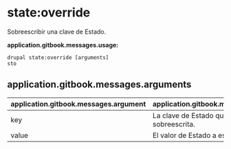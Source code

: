# state:override
Sobreescribir una clave de Estado.

**application.gitbook.messages.usage:**
```
drupal state:override [arguments]
sto
```

## application.gitbook.messages.arguments
application.gitbook.messages.argument | application.gitbook.messages.details
---------|-------------
key | La clave de Estado que será sobreescrita.
value | El valor de Estado a establecer.
